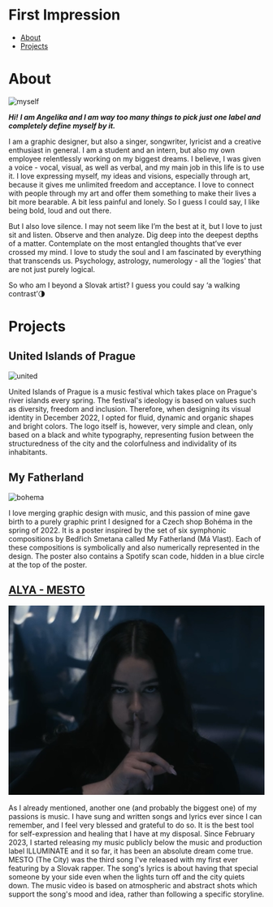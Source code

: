 # First Impression

- [About](#about)
- [Projects](#projects)

# About

![myself](img/girl-looking-camera.png)

***Hi!***
***I am Angelika and I am way too many things to pick just one label and completely define myself by it.***

I am a graphic designer, but also a singer, songwriter, lyricist and a creative enthusiast in general. I am a student and an intern, but also my own employee relentlessly working on my biggest dreams. I believe, I was given a voice - vocal, visual, as well as verbal, and my main job in this life is to use it. I love expressing myself, my ideas and visions, especially through art, because it gives me unlimited freedom and acceptance. I love to connect with people through my art and offer them something to make their lives a bit more bearable. A bit less painful and lonely. So I guess I could say, I like being bold, loud and out there.

But I also love silence. I may not seem like I’m the best at it, but I love to just sit and listen. Observe and then analyze. Dig deep into the deepest depths of a matter. Contemplate on the most entangled thoughts that’ve ever crossed my mind. I love to study the soul and I am fascinated by everything that transcends us. Psychology, astrology, numerology - all the 'logies' that are not just purely logical.

So who am I beyond a Slovak artist? I guess you could say ‘a walking contrast’🌗


# Projects

## United Islands of Prague

![united](img/united_islands.png)

United Islands of Prague is a music festival which takes place on Prague's river islands every spring. The festival's ideology is based on values such as diversity, freedom and inclusion. Therefore, when designing its visual identity in December 2022, I opted for fluid, dynamic and organic shapes and bright colors. The logo itself is, however, very simple and clean, only based on a black and white typography, representing fusion between the structuredness of the city and the colorfulness and individality of its inhabitants.

## My Fatherland

![bohema](img/my_fatherland.jpg)

I love merging graphic design with music, and this passion of mine gave birth to a purely graphic print I designed for a Czech shop Bohéma in the spring of 2022. It is a poster inspired by the set of six symphonic compositions by Bedřich Smetana called My Fatherland (Má Vlast). Each of these compositions is symbolically and also numerically represented in the design. The poster also contains a Spotify scan code, hidden in a blue circle at the top of the poster.

## [ALYA - MESTO](https://www.youtube.com/watch?v=Lm1JRj3MLOo)

![alya](img/mesto.jpg)

As I already mentioned, another one (and probably the biggest one) of my passions is music. I have sung and written songs and lyrics ever since I can remember, and I feel very blessed and grateful to do so. It is the best tool for self-expression and healing that I have at my disposal. Since February 2023, I started releasing my music publicly below the music and production label ILLUMINATE and it so far, it has been an absolute dream come true. MESTO (The City) was the third song I've released with my first ever featuring by a Slovak rapper. The song's lyrics is about having that special someone by your side even when the lights turn off and the city quiets down. The music video is based on atmospheric and abstract shots which support the song's mood and idea, rather than following a specific storyline.


